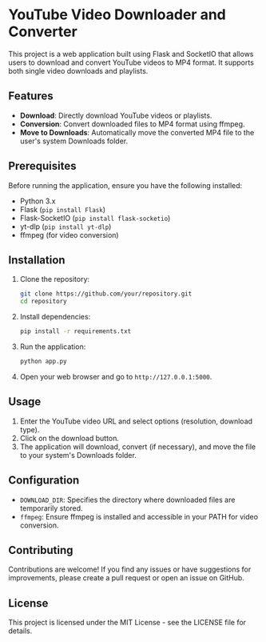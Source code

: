 # YouTube Video Downloader and Converter

This project is a web application built using Flask and SocketIO that allows users to download and convert YouTube videos to MP4 format. It supports both single video downloads and playlists.

## Features

- **Download**: Directly download YouTube videos or playlists.
- **Conversion**: Convert downloaded files to MP4 format using ffmpeg.
- **Move to Downloads**: Automatically move the converted MP4 file to the user's system Downloads folder.

## Prerequisites

Before running the application, ensure you have the following installed:

- Python 3.x
- Flask (`pip install Flask`)
- Flask-SocketIO (`pip install flask-socketio`)
- yt-dlp (`pip install yt-dlp`)
- ffmpeg (for video conversion)

## Installation

1. Clone the repository:

   ```bash
   git clone https://github.com/your/repository.git
   cd repository
   ```

2. Install dependencies:

   ```bash
   pip install -r requirements.txt
   ```

3. Run the application:

   ```bash
   python app.py
   ```

4. Open your web browser and go to `http://127.0.0.1:5000`.

## Usage

1. Enter the YouTube video URL and select options (resolution, download type).
2. Click on the download button.
3. The application will download, convert (if necessary), and move the file to your system's Downloads folder.

## Configuration

- `DOWNLOAD_DIR`: Specifies the directory where downloaded files are temporarily stored.
- `ffmpeg`: Ensure ffmpeg is installed and accessible in your PATH for video conversion.

## Contributing

Contributions are welcome! If you find any issues or have suggestions for improvements, please create a pull request or open an issue on GitHub.

## License

This project is licensed under the MIT License - see the LICENSE file for details.
